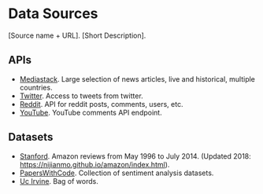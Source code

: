 # Data Sources
[Source name + URL].  [Short Description].

## APIs
- [Mediastack](https://mediastack.com/documentation). Large selection of news articles, live and historical, multiple countries.
- [Twitter](https://developer.twitter.com/en/docs/twitter-api). Access to tweets from twitter.
- [Reddit](https://www.reddit.com/dev/api/). API for reddit posts, comments, users, etc.
- [YouTube](https://developers.google.com/youtube/v3/docs/comments). YouTube comments API endpoint.

## Datasets
- [Stanford](https://snap.stanford.edu/data/amazon/productGraph/). Amazon reviews from May 1996 to July 2014. (Updated 2018: https://nijianmo.github.io/amazon/index.html).
- [PapersWithCode](https://paperswithcode.com/datasets?task=sentiment-analysis&page=1). Collection of sentiment analysis datasets.
- [Uc Irvine](https://archive-beta.ics.uci.edu/dataset/164/bag+of+words). Bag of words.

